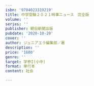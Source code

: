 ```yaml
---
isbn: '9784023319219'
title: 中学受験２０２１時事ニュース　完全版
volume: ''
series: ''
publisher: 朝日新聞出版
pubdate: '2020-10-20'
cover: ''
author: ジュニアエラ編集部／著
description: ''
price: '1600'
genre: ''
target: 学参I(小中)
format: 単行本
content: 社会

---
```

